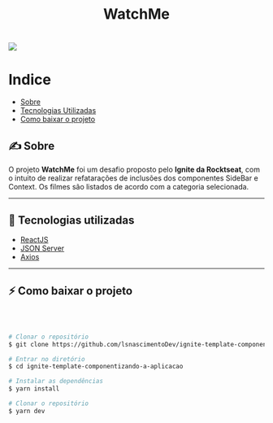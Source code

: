 
<h1 align="center" style=  >
WatchMe
</h1>

<h1>
<img src="https://ik.imagekit.io/jn5i7lyh9ft/watchMe_7WHz209Bd.png?tr=w-1104,h-736,fo-auto"/>
</h1>

# Indice

- [Sobre](#-sobre)
- [Tecnologias Utilizadas](#-tecnologias-utilizadas)
- [Como baixar o projeto](#-como-baixar-o-projeto)


## ✍ Sobre

O projeto **WatchMe** foi um desafio proposto pelo **Ignite da Rocktseat**, com o intuito de realizar refatarações de inclusões dos componentes SideBar e Context. Os filmes são listados de acordo com a categoria selecionada. 

---

## 🔧 Tecnologias utilizadas


- [ReactJS](https://reactjs.org)
- [JSON Server](https://github.com/typicode/json-server)
- [Axios](https://github.com/axios/axios)


---

## ⚡ Como baixar o projeto
</br>

```bash

# Clonar o repositório
$ git clone https://github.com/lsnascimentoDev/ignite-template-componentizando-a-aplicacao.git

# Entrar no diretório
$ cd ignite-template-componentizando-a-aplicacao

# Instalar as dependências
$ yarn install

# Clonar o repositório
$ yarn dev

